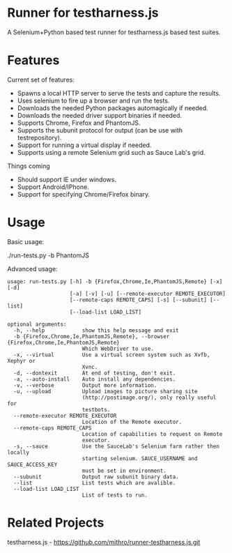 Runner for testharness.js
=====================

A Selenium+Python based test runner for testharness.js based test suites.


Features
=====================

Current set of features:
 * Spawns a local HTTP server to serve the tests and capture the results.
 * Uses selenium to fire up a browser and run the tests.
 * Downloads the needed Python packages automagically if needed.
 * Downloads the needed driver support binaries if needed.
 * Supports Chrome, Firefox and PhantomJS.
 * Supports the subunit protocol for output (can be use with testrepository).
 * Support for running a virtual display if needed.
 * Supports using a remote Selenium grid such as Sauce Lab's grid.


Things coming
 * Should support IE under windows.
 * Support Android/IPhone.
 * Support for specifying Chrome/Firefox binary.


Usage
=====================

Basic usage:

 ./run-tests.py -b PhantomJS

Advanced usage:

```
usage: run-tests.py [-h] -b {Firefox,Chrome,Ie,PhantomJS,Remote} [-x] [-d]
                    [-a] [-v] [-u] [--remote-executor REMOTE_EXECUTOR]
                    [--remote-caps REMOTE_CAPS] [-s] [--subunit] [--list]
                    [--load-list LOAD_LIST]

optional arguments:
  -h, --help            show this help message and exit
  -b {Firefox,Chrome,Ie,PhantomJS,Remote}, --browser {Firefox,Chrome,Ie,PhantomJS,Remote}
                        Which WebDriver to use.
  -x, --virtual         Use a virtual screen system such as Xvfb, Xephyr or
                        Xvnc.
  -d, --dontexit        At end of testing, don't exit.
  -a, --auto-install    Auto install any dependencies.
  -v, --verbose         Output more information.
  -u, --upload          Upload images to picture sharing site
                        (http://postimage.org/), only really useful for
                        testbots.
  --remote-executor REMOTE_EXECUTOR
                        Location of the Remote executor.
  --remote-caps REMOTE_CAPS
                        Location of capabilities to request on Remote
                        executor.
  -s, --sauce           Use the SauceLab's Selenium farm rather then locally
                        starting selenium. SAUCE_USERNAME and SAUCE_ACCESS_KEY
                        must be set in environment.
  --subunit             Output raw subunit binary data.
  --list                List tests which are avalible.
  --load-list LOAD_LIST
                        List of tests to run.
```

Related Projects
=====================

testharness.js - https://github.com/mithro/runner-testharness.js.git


